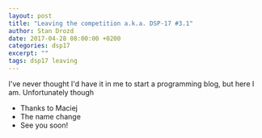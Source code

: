 ```yaml
---
layout: post
title: "Leaving the competition a.k.a. DSP-17 #3.1"
author: Stan Drozd
date: 2017-04-28 08:00:00 +0200
categories: dsp17
excerpt: ""
tags: dsp17 leaving
---
```


I've never thought I'd have it in me to start a programming blog, but here I am. Unfortunately though
* Thanks to Maciej
* The name change
* See you soon!
